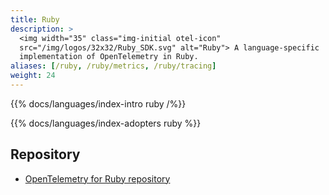 ```yaml
---
title: Ruby
description: >
  <img width="35" class="img-initial otel-icon"
  src="/img/logos/32x32/Ruby_SDK.svg" alt="Ruby"> A language-specific
  implementation of OpenTelemetry in Ruby.
aliases: [/ruby, /ruby/metrics, /ruby/tracing]
weight: 24
---
```


{{% docs/languages/index-intro ruby /%}}

{{% docs/languages/index-adopters ruby %}}

## Repository

- [OpenTelemetry for Ruby repository][repo]

[repo]: https://github.com/open-telemetry/opentelemetry-ruby
